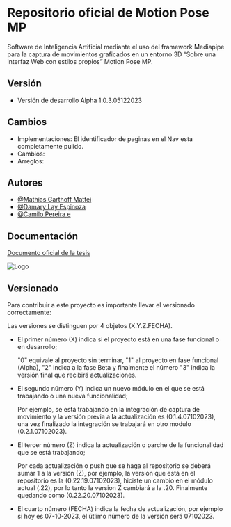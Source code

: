 
# Repositorio oficial de Motion Pose MP

Software de Inteligencia Artificial mediante el uso del framework Mediapipe para la captura de movimientos graficados en un entorno 3D “Sobre una interfaz Web con estilos propios”
Motion Pose MP.

## Versión
- Versión de desarrollo Alpha 1.0.3.05122023

## Cambios
- Implementaciones: El identificador de paginas en el Nav esta completamente pulido.
- Cambios:
- Arreglos:

## Autores

- [@Mathias Garthoff Mattei](https://github.com/fukashigi1)
- [@Damary Lay Espinoza](https://github.com/Damariri)
- [@Camilo Pereira e](https://git0.6.12.28102023hub.com/Droflax)


## Documentación

[Documento oficial de la tesis](https://linktodocumentation)


![Logo](https://i.ibb.co/WVjWcky/motion-pose-icon.png)


## Versionado

Para contribuir a este proyecto es importante llevar el versionado correctamente:

Las versiones se distinguen por 4 objetos (X.Y.Z.FECHA).

- El primer número (X) indica si el proyecto está en una fase funcional o en desarrollo;
  
  "0" equivale al proyecto sin terminar, "1" al proyecto en fase funcional (Alpha), "2" indica a la fase Beta y finalmente el número "3" indica la versión final que recibirá actualizaciones.

- El segundo número (Y) indica un nuevo módulo en el que se está trabajando o una nueva funcionalidad;

  Por ejemplo, se está trabajando en la integración de captura de movimiento y la versión previa a la actualización es (0.1.4.07102023), una vez finalizado la integración se trabajará en otro modulo (0.2.1.07102023).

- El tercer número (Z) indica la actualización o parche de la funcionalidad que se está trabajando;

  Por cada actualización o push que se haga al repositorio se deberá sumar 1 a la versión (Z), por ejemplo, la versión que está en el repositorio es la (0.22.19.07102023), hiciste un cambio en el módulo actual (.22), por lo tanto la version Z cambiará a la .20. Finalmente quedando como (0.22.20.07102023).
 
- El cuarto número (FECHA) indica la fecha de actualización, por ejemplo si hoy es 07-10-2023, el útlimo número de la versión será 07102023.
